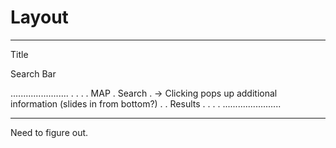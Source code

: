 # Layout

------------------------
Title

Search Bar

.......................
.           .         .
.    MAP    . Search  .  -> Clicking pops up additional information (slides in from bottom?)
.           . Results .
.           .         .
.......................

-------------------------

Need to figure out.